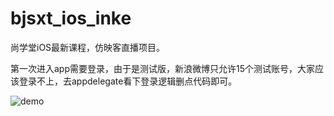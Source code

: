# bjsxt_ios_inke
尚学堂iOS最新课程，仿映客直播项目。

第一次进入app需要登录，由于是测试版，新浪微博只允许15个测试账号，大家应该登录不上，去appdelegate看下登录逻辑删点代码即可。

![demo](demo.gif)